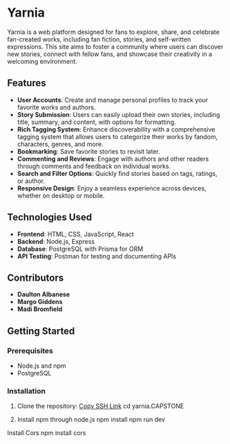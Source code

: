 # Yarnia

Yarnia is a web platform designed for fans to explore, share, and celebrate fan-created works, including fan fiction, stories, and self-written expressions. This site aims to foster a community where users can discover new stories, connect with fellow fans, and showcase their creativity in a welcoming environment.

## Features

- **User Accounts**: Create and manage personal profiles to track your favorite works and authors.
- **Story Submission**: Users can easily upload their own stories, including title, summary, and content, with options for formatting.
- **Rich Tagging System**: Enhance discoverability with a comprehensive tagging system that allows users to categorize their works by fandom, characters, genres, and more.
- **Bookmarking**: Save favorite stories to revisit later.
- **Commenting and Reviews**: Engage with authors and other readers through comments and feedback on individual works.
- **Search and Filter Options**: Quickly find stories based on tags, ratings, or author.
- **Responsive Design**: Enjoy a seamless experience across devices, whether on desktop or mobile.

## Technologies Used

- **Frontend**: HTML, CSS, JavaScript, React
- **Backend**: Node.js, Express
- **Database**: PostgreSQL with Prisma for ORM
- **API Testing**: Postman for testing and documenting APIs

## Contributors

- **Daulton Albanese**
- **Margo Giddens**
- **Madi Bromfield**

## Getting Started

### Prerequisites

- Node.js and npm
- PostgreSQL

### Installation
1. Clone the repository: 
 <a href="git@github.com:margonautix/yarnia.CAPSTONE.git" onclick="navigator.clipboard.writeText('git@github.com:margonautix/yarnia.CAPSTONE.git'); alert('Link copied to clipboard!');">Copy SSH Link</a>
 cd yarnia.CAPSTONE 

2. Install npm through node.js
 npm install 
 npm run dev

Install Cors 
 npm install cors
